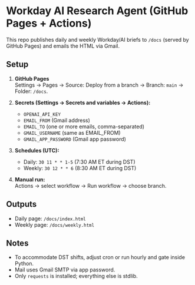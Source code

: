 # Workday AI Research Agent (GitHub Pages + Actions)

This repo publishes daily and weekly Workday/AI briefs to `/docs` (served by GitHub Pages) and emails the HTML via Gmail.

## Setup

1. **GitHub Pages**  
   Settings → Pages → Source: Deploy from a branch → Branch: `main` → Folder: `/docs`.

2. **Secrets (Settings → Secrets and variables → Actions):**  
   - `OPENAI_API_KEY`  
   - `EMAIL_FROM` (Gmail address)  
   - `EMAIL_TO` (one or more emails, comma-separated)  
   - `GMAIL_USERNAME` (same as EMAIL_FROM)  
   - `GMAIL_APP_PASSWORD` (Gmail app password)

3. **Schedules (UTC):**  
   - Daily: `30 11 * * 1-5` (7:30 AM ET during DST)  
   - Weekly: `30 12 * * 6` (8:30 AM ET during DST)

4. **Manual run:**  
   Actions → select workflow → Run workflow → choose branch.

## Outputs

- Daily page: `/docs/index.html`  
- Weekly page: `/docs/weekly.html`

## Notes

- To accommodate DST shifts, adjust cron or run hourly and gate inside Python.
- Mail uses Gmail SMTP via app password.
- Only `requests` is installed; everything else is stdlib.
